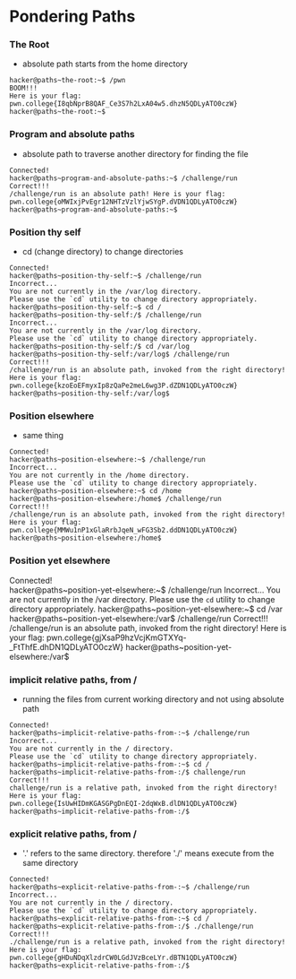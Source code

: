 # Pondering Paths
### The Root
- absolute path starts from the home directory
```
hacker@paths~the-root:~$ /pwn
BOOM!!!
Here is your flag:
pwn.college{I8qbNprB8QAF_Ce3S7h2LxA04w5.dhzN5QDLyATO0czW}
hacker@paths~the-root:~$
```
### Program and absolute paths
- absolute path to traverse another directory for finding the file
```
Connected!                                                                        
hacker@paths~program-and-absolute-paths:~$ /challenge/run
Correct!!!
/challenge/run is an absolute path! Here is your flag:
pwn.college{oMWIxjPvEgr12NHTzVzlYjwSYgP.dVDN1QDLyATO0czW}
hacker@paths~program-and-absolute-paths:~$ 
```
### Position thy self
- cd (change directory) to change directories
```
Connected!                                                                        
hacker@paths~position-thy-self:~$ /challenge/run
Incorrect...
You are not currently in the /var/log directory.
Please use the `cd` utility to change directory appropriately.
hacker@paths~position-thy-self:~$ cd /
hacker@paths~position-thy-self:/$ /challenge/run
Incorrect...
You are not currently in the /var/log directory.
Please use the `cd` utility to change directory appropriately.
hacker@paths~position-thy-self:/$ cd /var/log
hacker@paths~position-thy-self:/var/log$ /challenge/run
Correct!!!
/challenge/run is an absolute path, invoked from the right directory!
Here is your flag:
pwn.college{kzoEoEFmyxIp8zQaPe2meL6wg3P.dZDN1QDLyATO0czW}
hacker@paths~position-thy-self:/var/log$ 
```
### Position elsewhere
- same thing
```
Connected!                                                                        
hacker@paths~position-elsewhere:~$ /challenge/run
Incorrect...
You are not currently in the /home directory.
Please use the `cd` utility to change directory appropriately.
hacker@paths~position-elsewhere:~$ cd /home
hacker@paths~position-elsewhere:/home$ /challenge/run
Correct!!!
/challenge/run is an absolute path, invoked from the right directory!
Here is your flag:
pwn.college{MMWu1nP1xGlaRrbJqeN_wFG3Sb2.ddDN1QDLyATO0czW}
hacker@paths~position-elsewhere:/home$ 
```
### Position yet elsewhere
Connected!                                                                        
hacker@paths~position-yet-elsewhere:~$ /challenge/run
Incorrect...
You are not currently in the /var directory.
Please use the `cd` utility to change directory appropriately.
hacker@paths~position-yet-elsewhere:~$ cd /var
hacker@paths~position-yet-elsewhere:/var$ /challenge/run
Correct!!!
/challenge/run is an absolute path, invoked from the right directory!
Here is your flag:
pwn.college{gjXsaP9hzVcjKmGTXYq-_FtThfE.dhDN1QDLyATO0czW}
hacker@paths~position-yet-elsewhere:/var$ 

### implicit relative paths, from /
- running the files from current working directory and not using absolute path
```
Connected!                                                                        
hacker@paths~implicit-relative-paths-from-:~$ /challenge/run
Incorrect...
You are not currently in the / directory.
Please use the `cd` utility to change directory appropriately.
hacker@paths~implicit-relative-paths-from-:~$ cd /
hacker@paths~implicit-relative-paths-from-:/$ challenge/run
Correct!!!
challenge/run is a relative path, invoked from the right directory!
Here is your flag:
pwn.college{IsUwHIDmKGASGPgDnEQI-2dqWxB.dlDN1QDLyATO0czW}
hacker@paths~implicit-relative-paths-from-:/$
```
### explicit relative paths, from /
- '.' refers to the same directory. therefore './' means execute from the same directory
```
Connected!                                                                        
hacker@paths~explicit-relative-paths-from-:~$ /challenge/run
Incorrect...
You are not currently in the / directory.
Please use the `cd` utility to change directory appropriately.
hacker@paths~explicit-relative-paths-from-:~$ cd /
hacker@paths~explicit-relative-paths-from-:/$ ./challenge/run
Correct!!!
./challenge/run is a relative path, invoked from the right directory!
Here is your flag:
pwn.college{gHDuNDqXlzdrCW0LGdJVzBceLYr.dBTN1QDLyATO0czW}
hacker@paths~explicit-relative-paths-from-:/$
```

